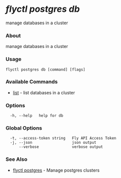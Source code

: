 # _flyctl postgres db_

manage databases in a cluster

### About

manage databases in a cluster

### Usage
~~~
flyctl postgres db [command] [flags]
~~~

### Available Commands
* [list](/docs/flyctl/postgres-db-list/)	 - list databases in a cluster

### Options

~~~
  -h, --help   help for db
~~~

### Global Options

~~~
  -t, --access-token string   Fly API Access Token
  -j, --json                  json output
      --verbose               verbose output
~~~

### See Also

* [flyctl postgres](/docs/flyctl/postgres/)	 - Manage postgres clusters

